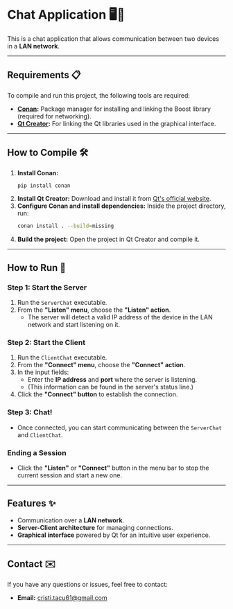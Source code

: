 
# Chat Application 🖥️💬

This is a chat application that allows communication between two devices in a **LAN network**.

---

## Requirements 📋
To compile and run this project, the following tools are required:
- **[Conan](https://conan.io/):** Package manager for installing and linking the Boost library (required for networking).
- **[Qt Creator](https://www.qt.io/product/development-tools):** For linking the Qt libraries used in the graphical interface.

---

## How to Compile 🛠️
1. **Install Conan:**
   ```bash
   pip install conan
   ```
2. **Install Qt Creator:** Download and install it from [Qt's official website](https://www.qt.io/download).
3. **Configure Conan and install dependencies:**
   Inside the project directory, run:
   ```bash
   conan install . --build=missing
   ```
4. **Build the project:** Open the project in Qt Creator and compile it.

---

## How to Run 🚀
### Step 1: Start the Server
1. Run the `ServerChat` executable.
2. From the **"Listen" menu**, choose the **"Listen" action**.
   - The server will detect a valid IP address of the device in the LAN network and start listening on it.

### Step 2: Start the Client
1. Run the `ClientChat` executable.
2. From the **"Connect" menu**, choose the **"Connect" action**.
3. In the input fields:
   - Enter the **IP address** and **port** where the server is listening.
   - (This information can be found in the server's status line.)
4. Click the **"Connect" button** to establish the connection.

### Step 3: Chat!
- Once connected, you can start communicating between the `ServerChat` and `ClientChat`.

### Ending a Session
- Click the **"Listen"** or **"Connect"** button in the menu bar to stop the current session and start a new one.

---

## Features ✨
- Communication over a **LAN network**.
- **Server-Client architecture** for managing connections.
- **Graphical interface** powered by Qt for an intuitive user experience.

---

## Contact ✉️
If you have any questions or issues, feel free to contact:
- **Email:** cristi.tacu61@gmail.com